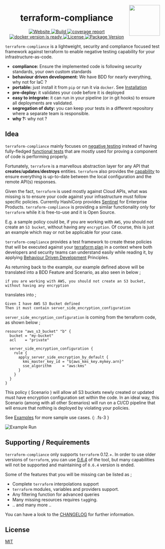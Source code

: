 <img src='https://github.com/eerkunt/terraform-compliance/blob/master/logo.png' align=right height=100 valign=top><h1 align="center">terraform-compliance</h1>

<div align="center">
  <!-- Website -->
  <a href="https://terraform-compliance.com">
    <img src="https://img.shields.io/badge/website-https%3A%2F%2Fterraform--compliance.com-blue" alt="Website" />
  </a>
  
  <!-- Build Status -->
  <a href="https://travis-ci.org/eerkunt/terraform-compliance">
    <img src="https://img.shields.io/travis/eerkunt/terraform-compliance/master.svg" alt="Build" />
  </a>
  
  <!-- Coverage -->
  <a href="https://coveralls.io/repos/github/eerkunt/terraform-compliance/">
    <img src="https://coveralls.io/repos/github/eerkunt/terraform-compliance/badge.svg?branch=master" alt="coverage report" />
  </a>
  
  
  <!-- Docker Ready -->
  <a href="https://hub.docker.com/r/eerkunt/terraform-compliance/">
    <img src="https://img.shields.io/badge/docker-ready-blue.svg?longCache=true&style=flat" alt="docker version is ready" />
  </a>

  <!-- License -->
  <a href="https://pypi.org/project/terraform-compliance/">
    <img src="https://img.shields.io/pypi/l/terraform-compliance.svg" alt="License" />
  </a>

  <!-- PyPI Version -->
  <a href="https://pypi.org/project/terraform-compliance/">
    <img src="https://img.shields.io/pypi/v/terraform-compliance.svg" alt="Package Version" />
  </a>
</div>

`terraform-compliance` is a lightweight, security and compliance focused test framework against terraform to enable negative testing capability for your infrastructure-as-code.


- __compliance:__ Ensure the implemented code is following security standards, your own custom standards
- __behaviour driven development:__ We have BDD for nearly everything, why not for IaC ?
- __portable:__ just install it from `pip` or run it via `docker`. See [Installation](https://terraform-compliance.com/pages/installation/)
- __pre-deploy:__ it validates your code before it is deployed
- __easy to integrate:__ it can run in your pipeline (or in git hooks) to ensure all deployments are validated.
- __segregation of duty:__ you can keep your tests in a different repository where a separate team is responsible. 
- __why ?:__ why not ?

## Idea

`terraform-compliance` mainly focuses on [negative testing](https://en.wikipedia.org/wiki/Negative_testing) instead
of having fully-fledged [functional tests](https://en.wikipedia.org/wiki/Functional_testing) that are mostly used for
proving a component of code is performing properly. 

Fortunately, `terraform` is a marvellous abstraction layer for any API 
that __creates__/__updates__/__destroys__ entities. `terraform` also provides the 
[capability](https://www.terraform.io/docs/commands/plan.html#detailed-exitcode) 
to ensure everything is up-to-date between the local configuration and the remote API(s) responses. 

Given the fact, `terraform` is used mostly against Cloud APIs, what was missing is to ensure 
your code against your infrastructure must follow specific policies. Currently HashiCorp provides 
[Sentinel](https://www.hashicorp.com/sentinel/) for Enterprise Products. `terraform-compliance` is providing a 
similar functionality only for `terraform` while it is free-to-use and it is Open Source.

E.g. a sample policy could be, if you are working with `AWS`, you should not create an `S3 bucket`, 
without having any `encryption`. Of course, this is just an example which may or not be applicable 
for your case.

`terraform-compliance` provides a test framework to create these policies that will be executed against 
your [terraform plan](https://www.terraform.io/docs/commands/plan.html) in a context where both 
developers and security teams can understand easily while reading it, by applying [Behaviour Driven 
Development](https://en.wikipedia.org/wiki/Behavior-driven_development) Principles.

As returning back to the example, our example defined above will be translated into a BDD Feature 
and Scenario, as also seen in below ;

```
if you are working with AWS, you should not create an S3 bucket, without having any encryption
```

translates into ;

```gherkin
Given I have AWS S3 Bucket defined
Then it must contain server_side_encryption_configuration
```

`server_side_encryption_configuration` is coming from the terraform code, as shown below ;

```
resource "aws_s3_bucket" "b" {
  bucket = "my-bucket"
  acl    = "private"

  server_side_encryption_configuration {
    rule {
      apply_server_side_encryption_by_default {
        kms_master_key_id = "${aws_kms_key.mykey.arn}"
        sse_algorithm     = "aws:kms"
      }
    }
  }
}
```

This policy ( Scenario ) will allow all S3 buckets newly created or updated must have encryption configuration set within the code. In an ideal way, this Scenario (among with all other Scenarios) will run on a CI/CD pipeline that will ensure that nothing is deployed by violating your policies.

See [Examples](https://terraform-compliance.com/pages/Examples/) for more sample use cases.
{: .fs-3 }

![Example Run](https://github.com/eerkunt/terraform-compliance/blob/master/terraform-compliance-demo.gif?raw=true)

## Supporting / Requirements

`terraform-compliance` only supports `terraform` 0.12.+. In order to use older versions of `terraform`,
you can use [0.6.4](https://github.com/eerkunt/terraform-compliance/releases/tag/0.6.4) of the tool, 
but many capabilities will not be supported and maintaining of `0.6.4` version is ended.

Some of the features that you will be missing can be listed as ;

- Complete `terraform` interpolations support
- `terraform` modules, variables and providers support.
- Any filtering function for advanced queries
- Many missing resources requires `tag`ging.
- .. and many more ..

You can have a look to the [CHANGELOG](https://github.com/eerkunt/terraform-compliance/blob/master/CHANGELOG.md)
for further information.

## License
[MIT](https://tldrlegal.com/license/mit-license)
